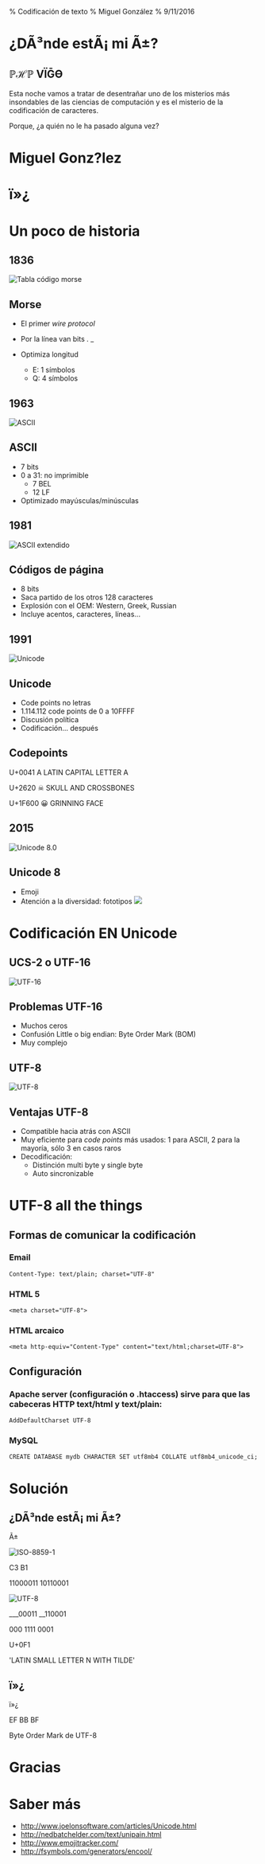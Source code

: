 % Codificación de texto
% Miguel González
% 9/11/2016

# ¿DÃ³nde estÃ¡ mi Ã±?

## ℙℋℙ ⅤЇḠϴ

Esta noche vamos a tratar de desentrañar uno de los misterios más
insondables de las ciencias de computación y es el misterio de la
codificación de caracteres.

Porque, ¿a quién no le ha pasado alguna vez?

# Miguel Gonz?lez

# ï»¿

# Un poco de historia

## 1836

![Tabla código morse](International_Morse_code.png)

## Morse

- El primer *wire protocol*
- Por la línea van bits . \_
- Optimiza longitud

    - E: 1 símbolos
    - Q: 4 símbolos

## 1963

![ASCII](US-ASCII_code_chart.png)

## ASCII

- 7 bits
- 0 a 31: no imprimible
    - 7 BEL
    - 12 LF
- Optimizado mayúsculas/minúsculas

## 1981

![ASCII extendido](Codepage-437.png)

## Códigos de página

- 8 bits
- Saca partido de los otros 128 caracteres
- Explosión con el OEM: Western, Greek, Russian
- Incluye acentos, caracteres, líneas...

## 1991

![Unicode](unicode25cake-utc147-design.jpg)

## Unicode

- Code points no letras
- 1.114.112 code points de 0 a 10FFFF
- Discusión política
- Codificación... después

## Codepoints

U+0041	A	LATIN CAPITAL LETTER A

U+2620	☠	SKULL AND CROSSBONES

U+1F600	😀	GRINNING FACE

## 2015

![Unicode 8.0](emoji-examples.png)

## Unicode 8

- Emoji
- Atención a la diversidad: fototipos ![](unicode_diversity.png)

# Codificación EN Unicode

## UCS-2 o UTF-16

![UTF-16](utf-16.png)

## Problemas UTF-16

- Muchos ceros
- Confusión Little o big endian: Byte Order Mark (BOM)
- Muy complejo

## UTF-8

![UTF-8](utf-8.png)

## Ventajas UTF-8

- Compatible hacia atrás con ASCII
- Muy eficiente para *code points* más usados: 1 para ASCII, 2 para la mayoría, sólo 3 en casos raros
- Decodificación:
    - Distinción multi byte y single byte
    - Auto sincronizable

# UTF-8 all the things

## Formas de comunicar la codificación

### Email

```
Content-Type: text/plain; charset="UTF-8"
```

### HTML 5

```
<meta charset="UTF-8">
```

### HTML arcaico

```
<meta http-equiv="Content-Type" content="text/html;charset=UTF-8">
```

## Configuración

### Apache server (configuración o .htaccess) sirve para que las cabeceras HTTP text/html y text/plain:

```
AddDefaultCharset UTF-8
```

### MySQL

```
CREATE DATABASE mydb CHARACTER SET utf8mb4 COLLATE utf8mb4_unicode_ci;
```


# Solución

## ¿DÃ³nde estÃ¡ mi Ã±?

Ã±

![ISO-8859-1](latin1.gif)

C3 B1

11000011 10110001

![UTF-8](utf-8.png)

___00011 __110001

000 1111 0001

U+0F1

'LATIN SMALL LETTER N WITH TILDE'

## ï»¿

ï»¿

EF BB BF

Byte Order Mark de UTF-8

# Gracias

# Saber más

- http://www.joelonsoftware.com/articles/Unicode.html
- http://nedbatchelder.com/text/unipain.html
- http://www.emojitracker.com/
- http://fsymbols.com/generators/encool/
